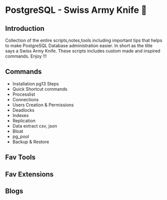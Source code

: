 # PostgreSQL - Swiss Army Knife :knife:

## Introduction
Collection of the entire scripts,notes,tools including important tips that helps to make PostgreSQL Database administration easier. In short as the title says a 
Swiss Army Knife. These scripts includes custom made and inspired commands. Enjoy !!!

## Commands
* Installation pg13 Steps 
* Quick Shortcut commands 
* Processlist 
* Connections
* Users Creation & Permissions
* Deadlocks
* Indexes
* Replication
* Data extract csv, json 
* Bloat 
* pg_pool
* Backup & Restore

## Fav Tools 

## Fav Extensions 

## Blogs 




